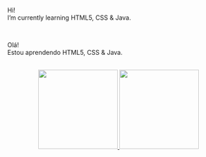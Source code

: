 Hi!
<br>I’m currently learning HTML5, CSS & Java.

<br>

Olá!
<br>Estou aprendendo HTML5, CSS & Java.

<br>

<div align="center">
  <a href="https://github.com/manuellacosme">
  <img height="180em" src="https://github-readme-stats.vercel.app/api?username=manuellacosme&show_icons=true&theme=dracula&include_all_commits=true&count_private=true"/>
  <img height="180em" src="https://github-readme-stats.vercel.app/api/top-langs/?username=manuellacosme&layout=compact&langs_count=7&theme=dracula"/>
</div>
